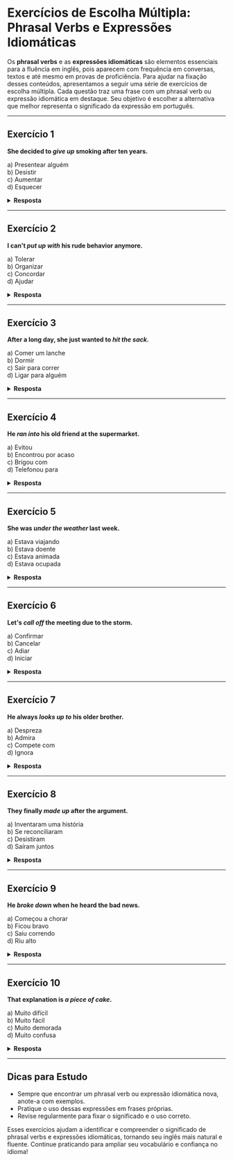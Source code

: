 
# Exercícios de Escolha Múltipla: Phrasal Verbs e Expressões Idiomáticas

Os **phrasal verbs** e as **expressões idiomáticas** são elementos essenciais para a fluência em inglês, pois aparecem com frequência em conversas, textos e até mesmo em provas de proficiência. Para ajudar na fixação desses conteúdos, apresentamos a seguir uma série de exercícios de escolha múltipla. Cada questão traz uma frase com um phrasal verb ou expressão idiomática em destaque. Seu objetivo é escolher a alternativa que melhor representa o significado da expressão em português.

---

## Exercício 1

**She decided to _give up_ smoking after ten years.**

a) Presentear alguém  
b) Desistir  
c) Aumentar  
d) Esquecer

<details>
<summary><strong>Resposta</strong></summary>
**b) Desistir**  
"_Give up_" significa desistir de algo.
</details>

---

## Exercício 2

**I can't _put up with_ his rude behavior anymore.**

a) Tolerar  
b) Organizar  
c) Concordar  
d) Ajudar

<details>
<summary><strong>Resposta</strong></summary>
**a) Tolerar**  
"_Put up with_" significa tolerar ou aguentar algo ou alguém.
</details>

---

## Exercício 3

**After a long day, she just wanted to _hit the sack_.**

a) Comer um lanche  
b) Dormir  
c) Sair para correr  
d) Ligar para alguém

<details>
<summary><strong>Resposta</strong></summary>
**b) Dormir**  
"_Hit the sack_" é uma expressão idiomática que significa ir dormir.
</details>

---

## Exercício 4

**He _ran into_ his old friend at the supermarket.**

a) Evitou  
b) Encontrou por acaso  
c) Brigou com  
d) Telefonou para

<details>
<summary><strong>Resposta</strong></summary>
**b) Encontrou por acaso**  
"_Run into_" significa encontrar alguém por acaso.
</details>

---

## Exercício 5

**She was _under the weather_ last week.**

a) Estava viajando  
b) Estava doente  
c) Estava animada  
d) Estava ocupada

<details>
<summary><strong>Resposta</strong></summary>
**b) Estava doente**  
"_Under the weather_" é uma expressão idiomática que significa estar doente ou indisposto.
</details>

---

## Exercício 6

**Let's _call off_ the meeting due to the storm.**

a) Confirmar  
b) Cancelar  
c) Adiar  
d) Iniciar

<details>
<summary><strong>Resposta</strong></summary>
**b) Cancelar**  
"_Call off_" significa cancelar algo.
</details>

---

## Exercício 7

**He always _looks up to_ his older brother.**

a) Despreza  
b) Admira  
c) Compete com  
d) Ignora

<details>
<summary><strong>Resposta</strong></summary>
**b) Admira**  
"_Look up to_" significa admirar alguém.
</details>

---

## Exercício 8

**They finally _made up_ after the argument.**

a) Inventaram uma história  
b) Se reconciliaram  
c) Desistiram  
d) Saíram juntos

<details>
<summary><strong>Resposta</strong></summary>
**b) Se reconciliaram**  
"_Make up_" pode significar reconciliar-se após uma briga.
</details>

---

## Exercício 9

**He _broke down_ when he heard the bad news.**

a) Começou a chorar  
b) Ficou bravo  
c) Saiu correndo  
d) Riu alto

<details>
<summary><strong>Resposta</strong></summary>
**a) Começou a chorar**  
"_Break down_" pode significar desabar emocionalmente.
</details>

---

## Exercício 10

**That explanation is _a piece of cake_.**

a) Muito difícil  
b) Muito fácil  
c) Muito demorada  
d) Muito confusa

<details>
<summary><strong>Resposta</strong></summary>
**b) Muito fácil**  
"_A piece of cake_" é uma expressão idiomática que significa algo muito fácil.
</details>

---

## Dicas para Estudo

- Sempre que encontrar um phrasal verb ou expressão idiomática nova, anote-a com exemplos.
- Pratique o uso dessas expressões em frases próprias.
- Revise regularmente para fixar o significado e o uso correto.

Esses exercícios ajudam a identificar e compreender o significado de phrasal verbs e expressões idiomáticas, tornando seu inglês mais natural e fluente. Continue praticando para ampliar seu vocabulário e confiança no idioma!
```
